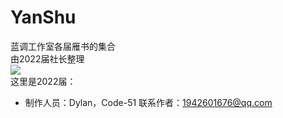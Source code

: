 # YanShu
蓝调工作室各届雁书的集合  
由2022届社长整理  
![](https://github.com/Dylan-wg/YanShu/blob/2022/0%E9%9B%81%E4%B9%A6%E5%B0%81%E9%9D%A2/%E9%9B%81%E4%B9%A6%E5%B0%81%E9%9D%A2.png)  
这里是2022届：
+ 制作人员：Dylan，Code-51
联系作者：1942601676@qq.com
